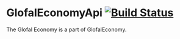 # GlofalEconomyApi [![Build Status](https://travis-ci.org/nikosgram13/GlofalEconomyApi.svg?branch=master)](https://travis-ci.org/nikosgram13/GlofalEconomyApi)
The Glofal Economy is a part of GlofalEconomy.
